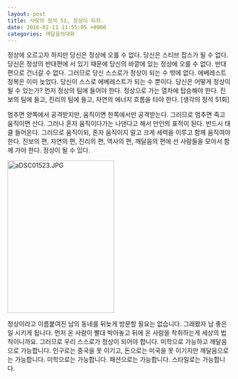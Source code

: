 ```yaml
---
layout: post
title: 사랑의 정석 51, 정상이 되자.
date: 2016-02-11 11:55:05 +0900
categories: 깨달음의대화
---
```

  


      
정상에 오르고자 하지만 당신은 정상에 오를 수 없다. 당신은 스티브 잡스가 될 수 없다. 당신은 정상의 반대편에 서 있기 때문에 당신의 바깥에 있는 정상에 오를 수 없다. 반대편으로 건너갈 수 없다. 그러므로 당신 스스로가 정상이 되는 수 밖에 없다. 에베레스트 정복은 이미 늦었다. 당신이 스스로 에베레스트가 되는 수 뿐이다. 당신은 어떻게 정상이 될 수 있는가? 먼저 정상의 팀에 들어야 한다. 정상으로 가는 열차에 탑승해야 한다. 진보의 팀에 들고, 진리의 팀에 들고, 자연의 에너지 흐름을 타야 한다. [생각의 정석 51회] 

  


멈추면 양쪽에서 공격받지만, 움직이면 한쪽에서만 공격받는다. 그러므로 멈추면 죽고 움직이면 산다. 그러나 혼자 움직이다가는 나댄다고 해서 만인의 표적이 된다. 반드시 태클 들어온다. 그러므로 움직이되, 혼자 움직이지 말고 크게 세력을 이루고 함께 움직여야 한다. 진보의 편, 자연의 편, 진리의 편, 역사의 편, 깨달음의 편에 선 사람들을 모아서 함께 가야 한다. 정상이 될 수 있다.

  


<img src="assets/attach/images/198/346/673/aDSC01523.JPG" alt="aDSC01523.JPG" width="240" height="342" />

  


정상이라고 이름붙여진 남의 동네를 뒤늦게 방문할 필요는 없습니다. 그래봤자 남 좋은 일 시키게 됩니다. 먼저 온 사람이 빨대 박아놓고 뒤에 온 사람을 착취하는게 세상의 법칙이니까요. 그러므로 우리 스스로가 정상이 되어야 합니다. 미학으로 가능하고 깨달음으로 가능합니다. 인구로는 중국을 못 이기고, 돈으로는 미국을 못 이기지만 깨달음으로는 가능합니다. 미학으로는 가능합니다. 패션으로는 가능합니다. 스타일로는 가능합니다.
